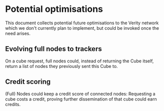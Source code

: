 # Potential optimisations

This document collects potential future optimisations to the Verity network
which we don't currently plan to implement, but could be invoked once the need
arises.

## Evolving full nodes to trackers
On a cube request, full nodes could, instead of returning the Cube itself,
return a list of nodes they previously sent this Cube to.

## Credit scoring
(Full) Nodes could keep a credit score of connected nodes:
Requesting a cube costs a credit, proving further dissemination of that cube
could earn credits.
